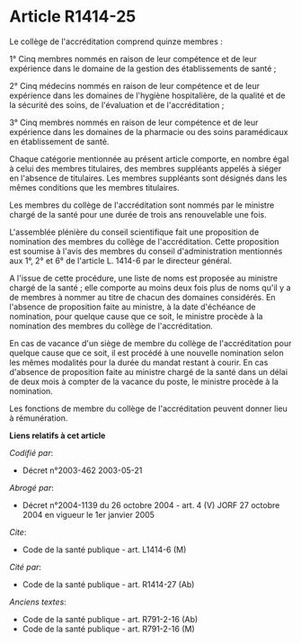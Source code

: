 # Article R1414-25

Le collège de l'accréditation comprend quinze membres :

1° Cinq membres nommés en raison de leur compétence et de leur expérience dans le domaine de la gestion des établissements de
santé ;

2° Cinq médecins nommés en raison de leur compétence et de leur expérience dans les domaines de l'hygiène hospitalière, de la
qualité et de la sécurité des soins, de l'évaluation et de l'accréditation ;

3° Cinq membres nommés en raison de leur compétence et de leur expérience dans les domaines de la pharmacie ou des soins
paramédicaux en établissement de santé.

Chaque catégorie mentionnée au présent article comporte, en nombre égal à celui des membres titulaires, des membres
suppléants appelés à siéger en l'absence de titulaires. Les membres suppléants sont désignés dans les mêmes conditions que
les membres titulaires.

Les membres du collège de l'accréditation sont nommés par le ministre chargé de la santé pour une durée de trois ans
renouvelable une fois.

L'assemblée plénière du conseil scientifique fait une proposition de nomination des membres du collège de l'accréditation.
Cette proposition est soumise à l'avis des membres du conseil d'administration mentionnés aux 1°, 2° et 6° de l'article L.
1414-6 par le directeur général.

A l'issue de cette procédure, une liste de noms est proposée au ministre chargé de la santé ; elle comporte au moins deux
fois plus de noms qu'il y a de membres à nommer au titre de chacun des domaines considérés. En l'absence de proposition faite
au ministre, à la date d'échéance de nomination, pour quelque cause que ce soit, le ministre procède à la nomination des
membres du collège de l'accréditation.

En cas de vacance d'un siège de membre du collège de l'accréditation pour quelque cause que ce soit, il est procédé à une
nouvelle nomination selon les mêmes modalités pour la durée du mandat restant à courir. En cas d'absence de proposition faite
au ministre chargé de la santé dans un délai de deux mois à compter de la vacance du poste, le ministre procède à la
nomination.

Les fonctions de membre du collège de l'accréditation peuvent donner lieu à rémunération.

**Liens relatifs à cet article**

_Codifié par_:

  - Décret n°2003-462 2003-05-21

_Abrogé par_:

  - Décret n°2004-1139 du 26 octobre 2004 - art. 4 (V) JORF 27 octobre 2004 en vigueur le 1er janvier 2005

_Cite_:

  - Code de la santé publique - art. L1414-6 (M)

_Cité par_:

  - Code de la santé publique - art. R1414-27 (Ab)

_Anciens textes_:

  - Code de la santé publique - art. R791-2-16 (Ab)
  - Code de la santé publique - art. R791-2-16 (M)
